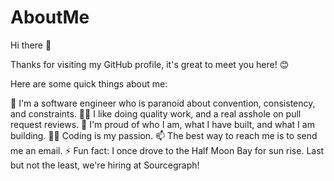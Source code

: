 # AboutMe
Hi there 👋

Thanks for visiting my GitHub profile, it's great to meet you here! 😊

Here are some quick things about me:

🔭 I'm a software engineer who is paranoid about convention, consistency, and constraints.
🕵️‍♀️ I like doing quality work, and a real asshole on pull request reviews.
🧸 I'm proud of who I am, what I have built, and what I am building.
🧑‍💻 Coding is my passion.
📫 The best way to reach me is to send me an email.
⚡ Fun fact: I once drove to the Half Moon Bay for sun rise.
Last but not the least, we're hiring at Sourcegraph!
